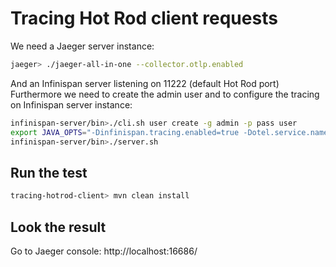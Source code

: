 # Tracing Hot Rod client requests

We need a Jaeger server instance:

``` sh
jaeger> ./jaeger-all-in-one --collector.otlp.enabled
```

And an Infinispan server listening on 11222 (default Hot Rod port)
Furthermore we need to create the admin user and to configure the tracing on Infinispan server instance: 

``` sh
infinispan-server/bin>./cli.sh user create -g admin -p pass user
export JAVA_OPTS="-Dinfinispan.tracing.enabled=true -Dotel.service.name=infinispan-server-service -Dotel.exporter.otlp.endpoint=http://localhost:4317 -Dotel.metrics.exporter=none"
infinispan-server/bin>./server.sh
```

## Run the test

``` sh
tracing-hotrod-client> mvn clean install
```

## Look the result

Go to Jaeger console: http://localhost:16686/


